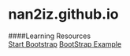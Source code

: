 # nan2iz.github.io





####Learning Resources <br />
[Start Bootstrap](https://startbootstrap.com/)
[BootStrap Example](https://github.com/BlackrockDigital/startbootstrap-freelancer.git)